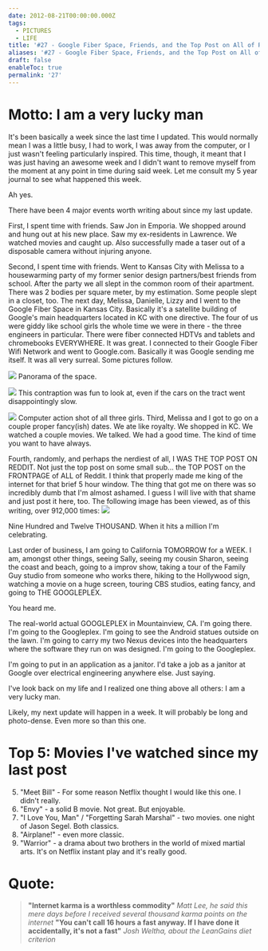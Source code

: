 ```yaml
---
date: 2012-08-21T00:00:00.000Z
tags:
  - PICTURES
  - LIFE
title: '#27 - Google Fiber Space, Friends, and the Top Post on All of Reddit'
aliases: '#27 - Google Fiber Space, Friends, and the Top Post on All of Reddit'
draft: false
enableToc: true
permalink: '27'
---
```


# Motto: I am a very lucky man

It's been basically a week since the last time I updated. This would normally mean I was a little busy, I had to work, I was away from the computer, or I just wasn't feeling particularly inspired. This time, though, it meant that I was just having an awesome week and I didn't want to remove myself from the moment at any point in time during said week. Let me consult my 5 year journal to see what happened this week.

Ah yes.

There have been 4 major events worth writing about since my last update. 

First, I spent time with friends. Saw Jon in Emporia. We shopped around and hung out at his new place. Saw my ex-residents in Lawrence. We watched movies and caught up. Also successfully made a taser out of a disposable camera without injuring anyone.

Second, I spent time with friends. Went to Kansas City with Melissa to a housewarming party of my former senior design partners/best friends from school. After the party we all slept in the common room of their apartment. There was 2 bodies per square meter, by my estimation. Some people slept in a closet, too. The next day, Melissa, Danielle, Lizzy and I went to the Google Fiber Space in Kansas City. Basically it's a satellite building of Google's main headquarters located in KC with one directive. The four of us were giddy like school girls the whole time we were in there - the three engineers in particular. There were fiber connected HDTVs and tablets and chromebooks EVERYWHERE. It was great. I connected to their Google Fiber Wifi Network and went to Google.com. Basically it was Google sending me itself. It was all very surreal. Some pictures follow.

![](assets/27-1.jpg)
Panorama of the space.

![](assets/27-2.jpg)
This contraption was fun to look at, even if the cars on the tract went disappointingly slow.

![](assets/27-3.jpg)
Computer action shot of all three girls.
Third, Melissa and I got to go on a couple proper fancy(ish) dates. We ate like royalty. We shopped in KC. We watched a couple movies. We talked. We had a good time. The kind of time you want to have always.

Fourth, randomly, and perhaps the nerdiest of all, I WAS THE TOP POST ON REDDIT. Not just the top post on some small sub... the TOP POST on the FRONTPAGE of ALL of Reddit. I think that properly made me king of the internet for that brief 5 hour window. The thing that got me on there was so incredibly dumb that I'm almost ashamed. I guess I will live with that shame and just post it here, too. The following image has been viewed, as of this writing, over 912,000 times:
![](assets/27-4.gif)

Nine Hundred and Twelve THOUSAND. When it hits a million I'm celebrating.

Last order of business, I am going to California TOMORROW for a WEEK. I am, amongst other things, seeing Sally, seeing my cousin Sharon, seeing the coast and beach, going to a improv show, taking a tour of the Family Guy studio from someone who works there, hiking to the Hollywood sign, watching a movie on a huge screen, touring CBS studios, eating fancy, and going to THE GOOGLEPLEX. 

You heard me.

The real-world actual GOOGLEPLEX in Mountainview, CA. I'm going there. I'm going to the Googleplex. I'm going to see the Android statues outside on the lawn. I'm going to carry my two Nexus devices into the headquarters where the software they run on was designed. I'm going to the Googleplex. 

I'm going to put in an application as a janitor. I'd take a job as a janitor at Google over electrical engineering anywhere else. Just saying.

I've look back on my life and I realized one thing above all others: I am a very lucky man.

Likely, my next update will happen in a week. It will probably be long and photo-dense. Even more so than this one.

# Top 5: Movies I've watched since my last post
5. "Meet Bill" - For some reason Netflix thought I would like this one. I didn't really.
4. "Envy" - a solid B movie. Not great. But enjoyable.
3. "I Love You, Man" / "Forgetting Sarah Marshal" - two movies. one night of Jason Segel. Both classics. 
2. "Airplane!" - even more classic.
1. "Warrior" - a drama about two brothers in the world of mixed martial arts. It's on Netflix instant play and it's really good.

# Quote:
> **"Internet karma is a worthless commodity"**
<cite>Matt Lee, he said this mere days before I received several thousand karma points on the internet</cite>
> **"You can't call 16 hours a fast anyway. If I have done it accidentally, it's not a fast"**
<cite>Josh Weltha, about the LeanGains diet criterion</cite>
